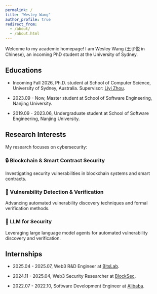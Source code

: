 ```yaml
---
permalink: /
title: "Wesley Wang"
author_profile: true
redirect_from: 
  - /about/
  - /about.html
---
```


Welcome to my academic homepage! I am Wesley Wang (王子悦 in Chinese), an incoming PhD student at the University of Sydney.

## Educations

* Incoming Fall 2026, Ph.D. student at School of Computer Science, University of Sydney, Australia. Supervisor: [Liyi Zhou](https://lzhou1110.github.io/).

* 2023.09 - Now, Master student at School of Software Engineering, Nanjing University.

* 2019.09 - 2023.06, Undergraduate student at School of Software Engineering, Nanjing University.

## Research Interests

My research focuses on cybersecurity:

### 🔒 Blockchain & Smart Contract Security
Investigating security vulnerabilities in blockchain systems and smart contracts.

### 🐛 Vulnerability Detection & Verification  
Advancing automated vulnerability discovery techniques and formal verification methods.

### 🤖 LLM for Security
Leveraging large language model agents for automated vulnerability discovery and verification.

## Internships

* 2025.04 - 2025.07, Web3 R&D Engineer at [BitsLab](https://www.bitslab.xyz/).

* 2024.11 - 2025.04, Web3 Security Researcher at [BlockSec](https://blocksec.com/).

* 2022.07 - 2022.10, Software Development Engineer at [Alibaba](https://www.dingtalk.com/en).
